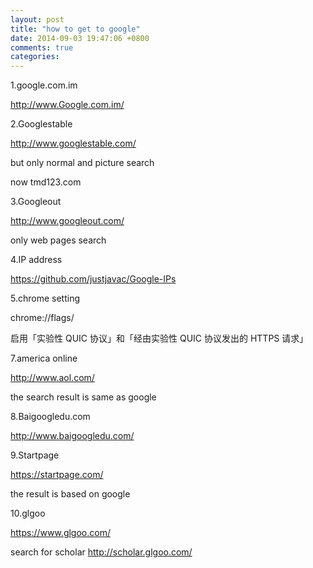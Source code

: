 ```yaml
---
layout: post
title: "how to get to google"
date: 2014-09-03 19:47:06 +0800
comments: true
categories: 
---
```


1.google.com.im

http://www.Google.com.im/ 

2.Googlestable

http://www.googlestable.com/

but only normal and picture search

now tmd123.com

3.Googleout

http://www.googleout.com/

only web pages search

4.IP address 

https://github.com/justjavac/Google-IPs

5.chrome setting

chrome://flags/

启用「实验性 QUIC 协议」和「经由实验性 QUIC 协议发出的 HTTPS 请求」

7.america online

http://www.aol.com/

the search result is same as google

8.Baigoogledu.com

http://www.baigoogledu.com/

9.Startpage

https://startpage.com/

the result is based on google

10.glgoo

https://www.glgoo.com/

search for scholar http://scholar.glgoo.com/

